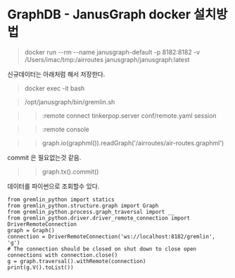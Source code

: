 # GraphDB - JanusGraph docker 설치방법

> docker run --rm --name janusgraph-default -p 8182:8182 -v /Users/imac/tmp:/airroutes janusgraph/janusgraph:latest


신규데이터는 아래처럼 해서 저장한다.

> docker exec -it <container-ID> bash 

> /opt/janusgraph/bin/gremlin.sh

>> :remote connect tinkerpop.server conf/remote.yaml session

>> :remote console

>> graph.io(graphml()).readGraph('/airroutes/air-routes.graphml')

commit 은 필요없는것 같음.

>> graph.tx().commit()


데이터를 파이썬으로 조회할수 있다.

```
from gremlin_python import statics
from gremlin_python.structure.graph import Graph
from gremlin_python.process.graph_traversal import __
from gremlin_python.driver.driver_remote_connection import DriverRemoteConnection
graph = Graph()
connection = DriverRemoteConnection('ws://localhost:8182/gremlin', 'g')
# The connection should be closed on shut down to close open connections with connection.close()
g = graph.traversal().withRemote(connection)
print(g.V().toList())
```
